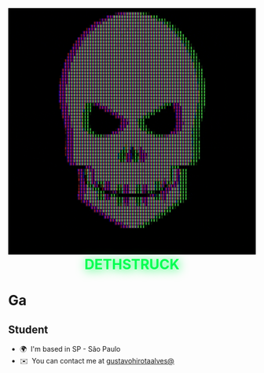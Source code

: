 <img src="https://raw.githubusercontent.com/shadow4adept/shadow4adept/main/dethskull.gif" width="100%" height="500">
<center><h1 style="color: #00ff51;text-shadow: 2px 2px 20px #00ff51;margin-top:0">DETHSTRUCK</center>


Ga
===============================================================================================================================

Student
-------

* 🌍  I'm based in SP - São Paulo
* ✉️  You can contact me at [gustavohirotaalves@](mailto:gustavohirotaalves@)
